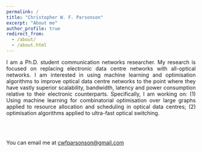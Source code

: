 ```yaml
---
permalink: /
title: "Christopher W. F. Parsonson"
excerpt: "About me"
author_profile: true
redirect_from: 
  - /about/
  - /about.html
---
```


<div style="text-align: justify"> 
I am a Ph.D. student communication networks researcher. My research is focused on replacing electronic data centre networks with all-optical networks. I am interested in using machine learning and optimisation algorithms to improve optical data centre networks to the point where they have vastly superior scalability, bandwidth, latency and power consumption relative to their electronic counterparts. Specifically, I am working on: (1) Using machine learning for combinatorial optimisation over large graphs applied to resource allocation and scheduling in optical data centres; (2) optimisation algorithms applied to ultra-fast optical switching. 
</div>

<br/><br/>

You can email me at cwfparsonson@gmail.com
